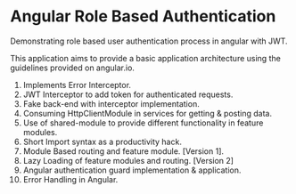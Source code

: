 # Angular Role Based Authentication
Demonstrating role based user authentication process in angular with JWT.

This application aims to provide a basic application architecture using the
guidelines provided on angular.io.

1.  Implements Error Interceptor.
2.  JWT Interceptor to add token for authenticated requests.
3.  Fake back-end with interceptor implementation.
4.  Consuming HttpClientModule in services for getting & posting data.
5.  Use of shared-module to provide different functionality in feature modules.
6.  Short Import syntax as a productivity hack.
7.  Module Based routing and feature module. [Version 1].
8.  Lazy Loading of feature modules and routing. [Version 2]
9.  Angular authentication guard implementation & application.
10. Error Handling in Angular.